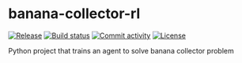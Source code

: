 # banana-collector-rl

[![Release](https://img.shields.io/github/v/release/julionevadod/banana-collector-rl)](https://img.shields.io/github/v/release/julionevadod/banana-collector-rl)
[![Build status](https://img.shields.io/github/actions/workflow/status/julionevadod/banana-collector-rl/main.yml?branch=main)](https://github.com/julionevadod/banana-collector-rl/actions/workflows/main.yml?query=branch%3Amain)
[![Commit activity](https://img.shields.io/github/commit-activity/m/julionevadod/banana-collector-rl)](https://img.shields.io/github/commit-activity/m/julionevadod/banana-collector-rl)
[![License](https://img.shields.io/github/license/julionevadod/banana-collector-rl)](https://img.shields.io/github/license/julionevadod/banana-collector-rl)

Python project that trains an agent to solve banana collector problem
